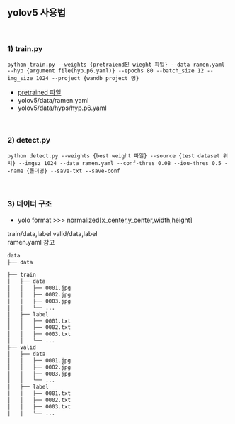 ## yolov5 사용법

<br>

### 1) train.py
```
python train.py --weights {pretraiend된 wieght 파일} --data ramen.yaml --hyp {argument file(hyp.p6.yaml)} --epochs 80 --batch_size 12 --img_size 1024 --project {wandb project 명}
```
- [pretrained 파일](https://github.com/ultralytics/yolov5/releases/download/v6.1/yolov5x6.pt)
- yolov5/data/ramen.yaml
- yolov5/data/hyps/hyp.p6.yaml

<br>

### 2) detect.py

```
python detect.py --weights {best weight 파일} --source {test dataset 위치} --imgsz 1024 --data ramen.yaml --conf-thres 0.08 --iou-thres 0.5 --name {폴더명} --save-txt --save-conf
```
<br>

### 3) 데이터 구조

- yolo format  >>>  normalized[x_center,y_center,width,height]  

train/data,label
valid/data,label
<br>
ramen.yaml 참고

```bash
data
├── data

├── train
│   ├── data
│   │   ├── 0001.jpg
│   │   ├── 0002.jpg
│   │   ├── 0003.jpg
│   │   └── ...
│   ├── label
│   │   ├── 0001.txt
│   │   ├── 0002.txt
│   │   ├── 0003.txt
│   │   └── ...
├── valid
│   ├── data
│   │   ├── 0001.jpg
│   │   ├── 0002.jpg
│   │   ├── 0003.jpg
│   │   └── ...
│   ├── label
│   │   ├── 0001.txt
│   │   ├── 0002.txt
│   │   ├── 0003.txt
│   │   └── ...

``` 

